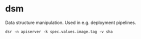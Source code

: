 # dsm

Data structure manipulation. Used in e.g. deployment pipelines.



```
dsr -n apiserver -k spec.values.image.tag -v sha
```
